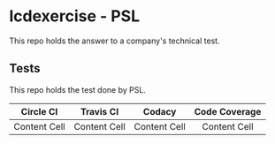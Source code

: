 # lcdexercise - PSL
This repo holds the answer to a company's technical test.
## Tests
This repo holds the test done by PSL. 

| Circle CI  | Travis CI | Codacy | Code Coverage |
| :---: | :---: | :---: | :---: |
| Content Cell  | Content Cell  | Content Cell | Content Cell |
